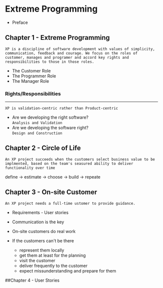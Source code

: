 # Extreme Programming

- Preface

## Chapter 1 - Extreme Programming   
`XP is a discipline of software development with values of simplicity, communication, feedback and courage. We focus on the roles of customer, manages and programer and accord key rights and responsibilities to those in those roles.`
- The Customer Role
- The Programmer Role
- The Manager Role

### Rights/Responsibilities  
----
`XP is validation-centric rather than Product-centric`
- Are we developing the right software?   
`Analysis and Validation`
- Are we developing the software right?  
`Design and Construction`

## Chapter 2 - Circle of Life
```
An XP project succeeds when the customers select business value to be implmented, based on the team's seasured ability to deliver functionality over time
```

define -> estimate -> choose -> build -> repeate

## Chapter 3 - On-site Customer
```
An XP project needs a full-time ustomer to provide guidance.
```
- Requirements - User stories
- Communication is the key

- On-site customers do real work
- If the customers can't be there 
  - represent them locally
  - get them at least for the planning
  - visit the customer
  - deliver frequently to the customer 
  - expect missunderstanding and prepare for them

##Chapter 4 - User Stories
